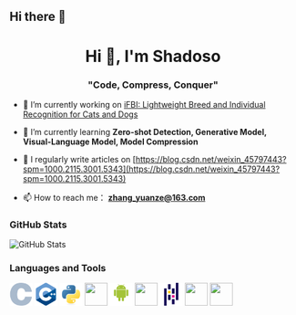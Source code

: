 ## Hi there 👋

<h1 align="center">Hi 👋, I'm Shadoso</h1>
<h3 align="center">"Code, Compress, Conquer"</h3>

- 🔭 I’m currently working on [iFBI: Lightweight Breed and Individual Recognition for Cats and Dogs](https://github.com/Shadoso-w/iFBI-Lightweight-Breed-and-Individual-Recognition-for-Cats-and-Dogs)

- 🌱 I’m currently learning **Zero-shot Detection, Generative Model, Visual-Language Model, Model Compression**

- 📝 I regularly write articles on [https://blog.csdn.net/weixin_45797443?spm=1000.2115.3001.5343](https://blog.csdn.net/weixin_45797443?spm=1000.2115.3001.5343)

- 📫 How to reach me： **zhang_yuanze@163.com**

<h3 align="left">GitHub Stats</h3>
  <img width="500px" alt="GitHub Stats" src="https://github-readme-stats.vercel.app/api?username=FearlessPeople&count_private=true&show_icons=true"/>

<h3 align="left">Languages and Tools</h3>
<p align="left"> 
  <a href="https://www.cprogramming.com/" target="_blank"><img src="https://raw.githubusercontent.com/devicons/devicon/master/icons/c/c-original.svg" width="40" height="40"/></a>
  <a href="https://www.w3schools.com/cpp/" target="_blank"><img src="https://raw.githubusercontent.com/devicons/devicon/master/icons/cplusplus/cplusplus-original.svg" width="40" height="40"/></a>
  <a href="https://www.python.org" target="_blank"><img src="https://raw.githubusercontent.com/devicons/devicon/master/icons/python/python-original.svg" width="40" height="40"/></a>
  <a href="https://pytorch.org/" target="_blank"><img src="https://www.vectorlogo.zone/logos/pytorch/pytorch-icon.svg" width="40" height="40"/></a>
  <a href="https://developer.android.com" target="_blank"><img src="https://raw.githubusercontent.com/devicons/devicon/master/icons/android/android-original-wordmark.svg" width="40" height="40"/></a>
  <a href="https://opencv.org/" target="_blank"><img src="https://www.vectorlogo.zone/logos/opencv/opencv-icon.svg" width="40" height="40"/></a>
  <a href="https://pandas.pydata.org/" target="_blank"><img src="https://raw.githubusercontent.com/devicons/devicon/2ae2a900d2f041da66e950e4d48052658d850630/icons/pandas/pandas-original.svg" width="40" height="40"/></a>
  <a href="https://scikit-learn.org/" target="_blank"><img src="https://upload.wikimedia.org/wikipedia/commons/0/05/Scikit_learn_logo_small.svg" width="40" height="40"/></a>
  <a href="https://seaborn.pydata.org/" target="_blank"><img src="https://seaborn.pydata.org/_images/logo-mark-lightbg.svg" width="40" height="40"/></a>
</p>

